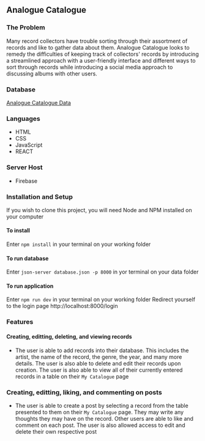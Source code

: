 ## Analogue Catalogue

### The Problem
Many record collectors have trouble sorting through their assortment of records and like to gather data about them. Analogue Catalogue looks to remedy the difficulties of keeping track of collectors' records by introducing a streamlined approach with a user-friendly interface and different ways to sort through records while introducing a social media approach to discussing albums with other users.

### Database
[Analogue Catalogue Data](https://github.com/ezjbrewer/analogue-api)

### Languages
- HTML
- CSS
- JavaScript
- REACT

### Server Host
- Firebase

### Installation and Setup
If you wish to clone this project, you will need Node and NPM installed on your computer

#### To install
Enter `npm install` in your terminal on your working folder

#### To run database
Enter `json-server database.json -p 8000` in yor terminal on your data folder

#### To run application
Enter `npm run dev` in your terminal on your working folder
Redirect yourself to the login page
http://localhost:8000/login

### Features
#### Creating, editting, deleting, and viewing records
  - The user is able to add records into their database. This includes the artist, the name of the record, the genre, the year, and many more details. The user is also able to delete and edit their records upon creation. The user is also able to view all of their currently entered records in a table on their `My Catalogue` page

### Creating, editting, liking, and commenting on posts
  - The user is able to create a post by selecting a record from the table presented to them on their `My Catalogue` page. They may write any thoughts they may have on the record. Other users are able to like and comment on each post. The user is also allowed access to edit and delete their own respective post


